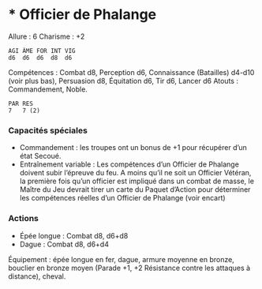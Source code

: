 # * Officier de Phalange

Allure : 6
Charisme : +2

	AGI	ÂME	FOR	INT	VIG
	d6	d6	d6	d8	d6

Compétences : Combat d8, Perception d6, Connaissance (Batailles) d4-d10 (voir plus bas), Persuasion d8, Équitation d6, Tir d6, Lancer d6
Atouts : Commandement, Noble.

	PAR	RES
	7	7 (2)

### Capacités spéciales
- Commandement : les troupes ont un bonus de +1 pour récupérer d’un état Secoué.
- Entraînement variable : Les compétences d’un Officier de Phalange doivent subir l’épreuve du feu. A moins qu’il ne soit un Officier Vétéran, la première fois qu’un officier est impliqué dans un combat de masse, le Maître du Jeu devrait tirer un carte du Paquet d’Action pour déterminer les compétences réelles d’un Officier de Phalange (voir encart)

### Actions
- Épée longue : Combat d8, d6+d8
- Dague : Combat d8, d6+d4

Équipement : épée longue en fer, dague, armure moyenne en bronze, bouclier en bronze moyen (Parade +1, +2 Résistance contre les attaques à distance), cheval.
